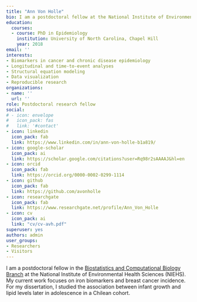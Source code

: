 ```yaml
---
title: "Ann Von Holle"
bio: I am a postdoctoral fellow at the National Institute of Environmental Health Sciences (NIEHS) with a research focus on breast cancer epidemiology.
education:
  courses:
  - course: PhD in Epidemiology
    institution: University of North Carolina, Chapel Hill
    year: 2018
email: ''
interests:
- Biomarkers in cancer and chronic disease epidemiology
- Longitudinal and time-to-event analyses
- Structural equation modeling
- Data visualization
- Reproducible research
organizations:
- name: ''
  url: ''
role: Postdoctoral research fellow
social:
# - icon: envelope
#   icon_pack: fas
#   link: '#contact'
- icon: linkedin
  icon_pack: fab
  link: https://www.linkedin.com/in/ann-von-holle-b1a819/
- icon: google-scholar
  icon_pack: ai
  link: https://scholar.google.com/citations?user=Rq98r2sAAAAJ&hl=en
- icon: orcid
  icon_pack: fab
  link: https://orcid.org/0000-0002-0299-1114
- icon: github
  icon_pack: fab
  link: https://github.com/avonholle
- icon: researchgate
  icon_pack: fab
  link: https://www.researchgate.net/profile/Ann_Von_Holle
- icon: cv
  icon_pack: ai
  link: "cv/cv-avh.pdf"
superuser: yes
authors: admin
user_groups:
- Researchers
- Visitors
---
```


I am a postdoctoral fellow in the [Biostatistics and Computational Biology Branch](https://www.niehs.nih.gov/research/atniehs/labs/bb/index.cfm) at the National Institute of Environmental Health Sciences (NIEHS). My current work focuses on iron biomarkers and breast cancer incidence. For my dissertation, I studied the association between infant growth and lipid levels later in adolescence in a Chilean cohort.